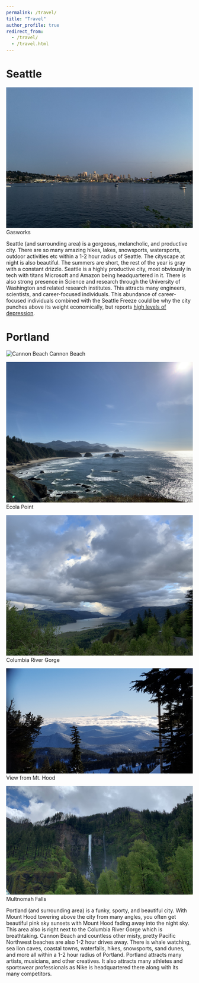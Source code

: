 ```yaml
---
permalink: /travel/
title: "Travel"
author_profile: true
redirect_from: 
  - /travel/
  - /travel.html
---
```


Seattle
====
![Gasworks](/images/gasworks.jpg)
Gasworks

  Seattle (and surrounding area) is a gorgeous, melancholic, and productive city. There are so many amazing hikes, lakes, snowsports, watersports, outdoor activities etc within a 1-2 hour radius of Seattle. The cityscape at night is also beautiful. The summers are short, the rest of the year is gray with a constant drizzle. Seattle is a highly productive city, most obviously in tech with titans Microsoft and Amazon being headquartered in it. There is also strong presence in Science and research through the University of Washington and related research institutes. This attracts many engineers, scientists, and career-focused individuals. This abundance of career-focused individuals combined with the Seattle Freeze could be why the city punches above its weight economically, but reports [high levels of depression](https://www.seattletimes.com/seattle-news/data/seattle-still-the-nations-saddest-large-metro-area-survey-shows/). 

Portland
====
![Cannon Beach](/images/cannon.jpg)
Cannon Beach

![Ecola Point](/images/ecola.jpg)
Ecola Point

![Crown Point](/images/crown.jpg)
Columbia River Gorge

![View from Mt. Hood](/images/meadows.jpg)
View from Mt. Hood

![Multnomah Falls](/images/multnomah.jpg)
Multnomah Falls

Portland (and surrounding area) is a funky, sporty, and beautiful city. With Mount Hood towering above the city from many angles, you often get beautiful pink sky sunsets with Mount Hood fading away into the night sky. This area also is right next to the Columbia River Gorge which is breathtaking. Cannon Beach and countless other misty, pretty Pacific Northwest beaches are also 1-2 hour drives away. There is whale watching, sea lion caves, coastal towns, waterfalls, hikes, snowsports, sand dunes, and more all within a 1-2 hour radius of Portland. Portland attracts many artists, musicians, and other creatives. It also attracts many athletes and sportswear professionals as Nike is headquartered there along with its many competitors. 